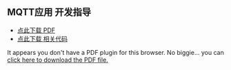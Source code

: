 ## MQTT应用 开发指导
* <a href="zh-cn/sbs/mqtt/mqtt.pdf" target="_blank">点此下载 PDF</a>
* <a href="zh-cn/sbs/mqtt/code.py" target="_blank">点此下载 相关代码</a>


<object data="zh-cn/sbs/mqtt/mqtt.pdf" type="application/pdf" style="min-height:100vh;width:100%">
    <p>It appears you don't have a PDF plugin for this browser.
    No biggie... you can <a href="zh-cn/sbs/mqtt/mqtt.pdf">click here to download the PDF file.</a></p>
</object>